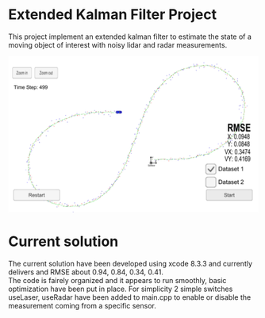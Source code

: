[//]: # (Image References)
[ekf]: ./ekf_end.png

# Extended Kalman Filter Project

This project implement an extended kalman filter to estimate the state of a moving object of interest with noisy lidar and radar measurements. 

![ekf]

# Current solution
The current solution have been developed using xcode 8.3.3 and currently delivers and RMSE about 0.94, 0.84, 0.34, 0.41.  
The code is fairely organized and it appears to run smoothly, basic optimization have been put in place.
For simplicity 2 simple switches useLaser, useRadar have been added to main.cpp to enable or disable the measurement coming from a specific sensor.
